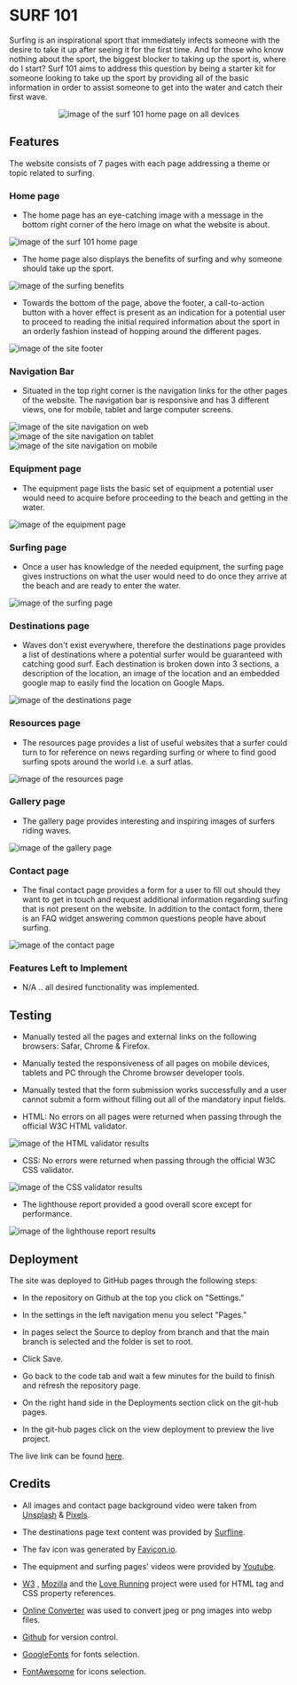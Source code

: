 # SURF 101 
Surfing is an inspirational sport that immediately infects someone with the desire to take it up after seeing it for the first time.  And for those who know nothing about the sport, the biggest blocker to taking up the sport is, where do I start?  Surf 101 aims to address this question by being a starter kit for someone looking to take up the sport by providing all of the basic information in order to assist someone to get into the water and catch their first wave.
<p align="center">
<img src="https://res.cloudinary.com/dugcwv1mf/image/upload/v1692270651/Project%201/Screenshot_2023-08-17_at_12.10.19_PM_g0w40s.png" width="auto" height="auto" alt="image of the surf 101 home page on all devices"></p>

## Features 
The website consists of 7 pages with each page addressing a theme or topic related to surfing. 

### Home page
* The home page has an eye-catching image with a message in the bottom right corner of the hero image on what the website is about.


<img src="https://res.cloudinary.com/dugcwv1mf/image/upload/v1692271707/Project%201/Screenshot_2023-08-17_at_12.27.46_PM_xrnutc.png" width="auto" height="auto" alt="image of the surf 101 home page">

* The home page also displays the benefits of surfing and why someone should take up the sport. 


<img src="https://res.cloudinary.com/dugcwv1mf/image/upload/v1692270655/Project%201/Screenshot_2023-08-17_at_12.06.55_PM_q62myq.png" width="auto" height="auto" alt="image of the surfing benefits">

* Towards the bottom of the page, above the footer, a call-to-action button with a hover effect is present as an indication for a potential user to proceed to reading the initial required information about the sport in an orderly fashion instead of hopping around the different pages.


<img src="https://res.cloudinary.com/dugcwv1mf/image/upload/v1692013796/Project%201/Screenshot_2023-08-14_at_12.43.28_PM_s3p8xo.png" width="auto" height="auto" alt="image of the site footer">

### Navigation Bar
* Situated in the top right corner is the navigation links for the other pages of the website.  The navigation bar is responsive and has 3 different views, one for mobile, tablet and large computer screens.


<img src="https://res.cloudinary.com/dugcwv1mf/image/upload/v1692013798/Project%201/Screenshot_2023-08-14_at_12.44.12_PM_syo8gy.png" width="auto" height="auto" alt="image of the site navigation on web">
<img src="https://res.cloudinary.com/dugcwv1mf/image/upload/v1692013797/Project%201/Screenshot_2023-08-14_at_12.44.37_PM_darvwi.png" width="auto" height="auto" alt="image of the site navigation on tablet">
<img src="https://res.cloudinary.com/dugcwv1mf/image/upload/v1692013790/Project%201/Screenshot_2023-08-14_at_12.45.04_PM_glu8ef.png" width="auto" height="auto" alt="image of the site navigation on mobile">

### Equipment page
* The equipment page lists the basic set of equipment a potential user would need to acquire before proceeding to the beach and getting in the water.


<img src="https://res.cloudinary.com/dugcwv1mf/image/upload/v1692013796/Project%201/Screenshot_2023-08-14_at_12.45.51_PM_xcbpnj.png" width="auto" height="auto" alt="image of the equipment page">

### Surfing page
* Once a user has knowledge of the needed equipment, the surfing page gives instructions on what the user would need to do once they arrive at the beach and are ready to enter the water.


<img src="https://res.cloudinary.com/dugcwv1mf/image/upload/v1692013794/Project%201/Screenshot_2023-08-14_at_12.46.12_PM_g1hvsg.png" width="auto" height="auto" alt="image of the surfing page">

### Destinations page
* Waves don't exist everywhere, therefore the destinations page provides a list of destinations where a potential surfer would be guaranteed with catching good surf.  Each destination is broken down into 3 sections, a description of the location, an image of the location and an embedded google map to easily find the location on Google Maps.


<img src="https://res.cloudinary.com/dugcwv1mf/image/upload/v1692013797/Project%201/Screenshot_2023-08-14_at_12.46.52_PM_e7oqh5.png" width="auto" height="auto" alt="image of the destinations page">

### Resources page
* The resources page provides a list of useful websites that a surfer could turn to for reference on news regarding surfing or where to find good surfing spots around the world i.e. a surf atlas.


<img src="https://res.cloudinary.com/dugcwv1mf/image/upload/v1692013797/Project%201/Screenshot_2023-08-14_at_12.47.18_PM_kp0miz.png" width="auto" height="auto" alt="image of the resources page">

### Gallery page
* The gallery page provides interesting and inspiring images of surfers riding waves.


<img src="https://res.cloudinary.com/dugcwv1mf/image/upload/v1692271835/Project%201/Screenshot_2023-08-17_at_12.30.23_PM_mg36wy.png" width="auto" height="auto" alt="image of the gallery page">

### Contact page
* The final contact page provides a form for a user to fill out should they want to get in touch and request additional information regarding surfing that is not present on the website. In addition to the contact form, there is an FAQ widget answering common questions people have about surfing.


<img src="https://res.cloudinary.com/dugcwv1mf/image/upload/v1692270649/Project%201/Screenshot_2023-08-17_at_12.08.56_PM_eyoifc.png" width="auto" height="auto" alt="image of the contact page">

### Features Left to Implement
* N/A .. all desired functionality was implemented. 


## Testing
* Manually tested all the pages and external links on the following browsers: Safar, Chrome & Firefox.

* Manually tested the responsiveness of all pages on mobile devices, tablets and PC through the Chrome browser developer tools.

* Manually tested that the form submission works successfully and a user cannot submit a form without filling out all of the mandatory input fields. 

* HTML: No errors on all pages were returned when passing through the official W3C HTML validator.
<img src="https://res.cloudinary.com/dugcwv1mf/image/upload/v1692020573/Project%201/Screenshot_2023-08-14_at_1.55.35_PM_yissby.png" width="auto" height="auto" alt="image of the HTML validator results">


* CSS: No errors were returned when passing through the official W3C CSS validator.
<img src="https://res.cloudinary.com/dugcwv1mf/image/upload/v1692020573/Project%201/Screenshot_2023-08-14_at_2.42.17_PM_kj6zmv.png" width="auto" height="auto" alt="image of the CSS validator results">


* The lighthouse report provided a good overall score except for performance.    
<img src="https://res.cloudinary.com/dugcwv1mf/image/upload/v1692026635/Project%201/Screenshot_2023-08-14_at_4.00.52_PM_psmx9o.png" width="auto" height="auto" alt="image of the lighthouse report results">


## Deployment
The site was deployed to GitHub pages through the following steps:

* In the repository on Github at the top you click on "Settings."

* In the settings in the left navigation menu you select "Pages."

* In pages select the Source to deploy from branch and that the main branch is selected and the folder is set to root.

* Click Save.

* Go back to the code tab and wait a few minutes for the build to finish and refresh the repository page.

* On the right hand side in the Deployments section click on the git-hub pages. 

* In the git-hub pages click on the view deployment to preview the live project. 

The live link can be found [here](https://xalil404.github.io/surf101). 

## Credits
* All images and contact page background video were taken from [Unsplash](https://unsplash.com/) & [Pixels](https://www.pexels.com/).

* The destinations page text content was provided by [Surfline](https://www.surfline.com/). 

* The fav icon was generated by [Favicon.io](https://favicon.io/).

* The equipment and surfing pages' videos were provided by [Youtube](https://www.youtube.com/).

* [W3](https://www.w3schools.com/) , [Mozilla](https://developer.mozilla.org/) and the [Love Running](https://xalil404.github.io/Love_Running/) project were used for HTML tag and CSS property references.

* [Online Converter](https://www.online-convert.com/) was used to convert jpeg or png images into webp files.

* [Github](https://github.com/) for version control.

* [GoogleFonts](https://fonts.google.com/) for fonts selection.

* [FontAwesome](https://fontawesome.com/) for icons selection.